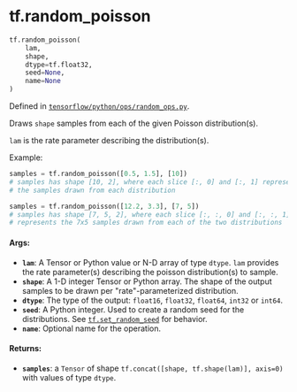 <div itemscope itemtype="http://developers.google.com/ReferenceObject">
<meta itemprop="name" content="tf.random_poisson" />
</div>

# tf.random_poisson

``` python
tf.random_poisson(
    lam,
    shape,
    dtype=tf.float32,
    seed=None,
    name=None
)
```



Defined in [`tensorflow/python/ops/random_ops.py`](https://www.tensorflow.org/code/tensorflow/python/ops/random_ops.py).

Draws `shape` samples from each of the given Poisson distribution(s).

`lam` is the rate parameter describing the distribution(s).

Example:

```python
samples = tf.random_poisson([0.5, 1.5], [10])
# samples has shape [10, 2], where each slice [:, 0] and [:, 1] represents
# the samples drawn from each distribution

samples = tf.random_poisson([12.2, 3.3], [7, 5])
# samples has shape [7, 5, 2], where each slice [:, :, 0] and [:, :, 1]
# represents the 7x5 samples drawn from each of the two distributions
```

#### Args:

* <b>`lam`</b>: A Tensor or Python value or N-D array of type `dtype`.
    `lam` provides the rate parameter(s) describing the poisson
    distribution(s) to sample.
* <b>`shape`</b>: A 1-D integer Tensor or Python array. The shape of the output samples
    to be drawn per "rate"-parameterized distribution.
* <b>`dtype`</b>: The type of the output: `float16`, `float32`, `float64`, `int32` or
    `int64`.
* <b>`seed`</b>: A Python integer. Used to create a random seed for the distributions.
    See
    <a href="../tf/set_random_seed.md"><code>tf.set_random_seed</code></a>
    for behavior.
* <b>`name`</b>: Optional name for the operation.


#### Returns:

* <b>`samples`</b>: a `Tensor` of shape `tf.concat([shape, tf.shape(lam)], axis=0)`
    with values of type `dtype`.